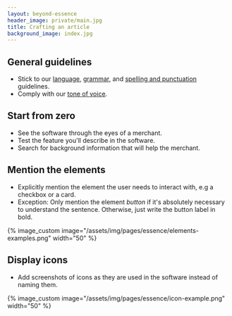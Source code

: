 ```yaml
---
layout: beyond-essence
header_image: private/main.jpg
title: Crafting an article
background_image: index.jpg
---
```


## General guidelines

- Stick to our [language](/beyond-essence/content/language/), [grammar](/beyond-essence/content/grammar/), and [spelling and punctuation](/beyond-essence/content/spelling-punctuation/) guidelines.
- Comply with our [tone of voice](https://developer.epages.com/beyond-essence/content/tone-of-voice/).

## Start from zero

- See the software through the eyes of a merchant.
- Test the feature you'll describe in the software.
- Search for background information that will help the merchant.

## Mention the elements

- Explicitly mention the element the user needs to interact with, e.g a checkbox or a card. 
- Exception: Only mention the element _button_ if it's absolutely necessary to understand the sentence.
Otherwise, just write the button label in bold.

{% image_custom image="/assets/img/pages/essence/elements-examples.png" width="50" %}

## Display icons

- Add screenshots of icons as they are used in the software instead of naming them.

{% image_custom image="/assets/img/pages/essence/icon-example.png" width="50" %}